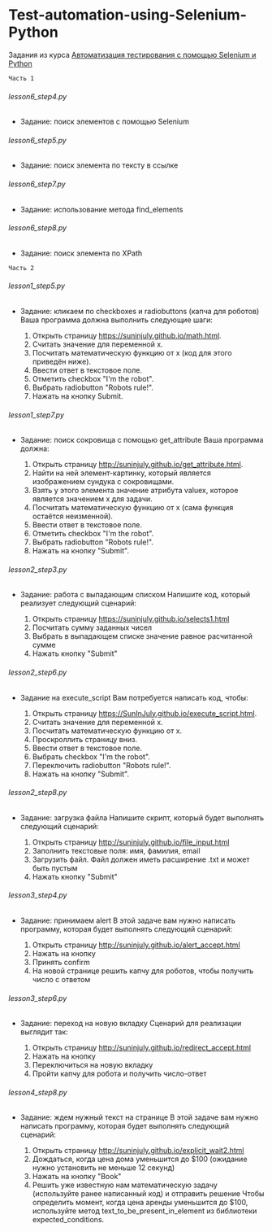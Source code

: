 # Test-automation-using-Selenium-Python
Задания из курса [Автоматизация тестирования с помощью Selenium и Python](https://stepik.org/course/575)

`Часть 1`
###### lesson6_step4.py
- Задание: поиск элементов с помощью Selenium

###### lesson6_step5.py
- Задание: поиск элемента по тексту в ссылке

###### lesson6_step7.py
- Задание: использование метода find_elements

###### lesson6_step8.py
- Задание: поиск элемента по XPath

`Часть 2`
###### lesson1_step5.py
- Задание: кликаем по checkboxes и radiobuttons (капча для роботов)
    Ваша программа должна выполнить следующие шаги:

    1) Открыть страницу https://suninjuly.github.io/math.html.
    2) Считать значение для переменной x.
    3) Посчитать математическую функцию от x (код для этого приведён ниже).
    4) Ввести ответ в текстовое поле.
    5) Отметить checkbox "I'm the robot".
    6) Выбрать radiobutton "Robots rule!".
    7) Нажать на кнопку Submit.

###### lesson1_step7.py
- Задание: поиск сокровища с помощью get_attribute
    Ваша программа должна:

    1) Открыть страницу http://suninjuly.github.io/get_attribute.html.
    2) Найти на ней элемент-картинку, который является изображением сундука с сокровищами.
    3) Взять у этого элемента значение атрибута valuex, которое является значением x для задачи.
    4) Посчитать математическую функцию от x (сама функция остаётся неизменной).
    5) Ввести ответ в текстовое поле.
    6) Отметить checkbox "I'm the robot".
    7) Выбрать radiobutton "Robots rule!".
    8) Нажать на кнопку "Submit".

###### lesson2_step3.py
- Задание: работа с выпадающим списком
    Напишите код, который реализует следующий сценарий:

    1) Открыть страницу https://suninjuly.github.io/selects1.html
    2) Посчитать сумму заданных чисел
    3) Выбрать в выпадающем списке значение равное расчитанной сумме
    4) Нажать кнопку "Submit"

###### lesson2_step6.py
- Задание на execute_script
    Вам потребуется написать код, чтобы:

    1) Открыть страницу https://SunInJuly.github.io/execute_script.html.
    2) Считать значение для переменной x.
    3) Посчитать математическую функцию от x.
    4) Проскроллить страницу вниз.
    5) Ввести ответ в текстовое поле.
    6) Выбрать checkbox "I'm the robot".
    7) Переключить radiobutton "Robots rule!".
    8) Нажать на кнопку "Submit".
 
###### lesson2_step8.py
- Задание: загрузка файла
    Напишите скрипт, который будет выполнять следующий сценарий:

    1) Открыть страницу http://suninjuly.github.io/file_input.html
    2) Заполнить текстовые поля: имя, фамилия, email
    3) Загрузить файл. Файл должен иметь расширение .txt и может быть пустым
    4) Нажать кнопку "Submit"

###### lesson3_step4.py
- Задание: принимаем alert
    В этой задаче вам нужно написать программу, которая будет выполнять следующий сценарий:

    1) Открыть страницу http://suninjuly.github.io/alert_accept.html
    2) Нажать на кнопку
    3) Принять confirm
    4) На новой странице решить капчу для роботов, чтобы получить число с ответом
 
###### lesson3_step6.py
- Задание: переход на новую вкладку
    Сценарий для реализации выглядит так:

    1) Открыть страницу http://suninjuly.github.io/redirect_accept.html
    2) Нажать на кнопку
    3) Переключиться на новую вкладку
    4) Пройти капчу для робота и получить число-ответ
 
###### lesson4_step8.py
- Задание: ждем нужный текст на странице
    В этой задаче вам нужно написать программу, которая будет выполнять следующий сценарий:

    1) Открыть страницу http://suninjuly.github.io/explicit_wait2.html
    2) Дождаться, когда цена дома уменьшится до $100 (ожидание нужно установить не меньше 12 секунд)
    3) Нажать на кнопку "Book"
    4) Решить уже известную нам математическую задачу (используйте ранее написанный код) и отправить решение
Чтобы определить момент, когда цена аренды уменьшится до $100, используйте метод text_to_be_present_in_element из библиотеки expected_conditions.
